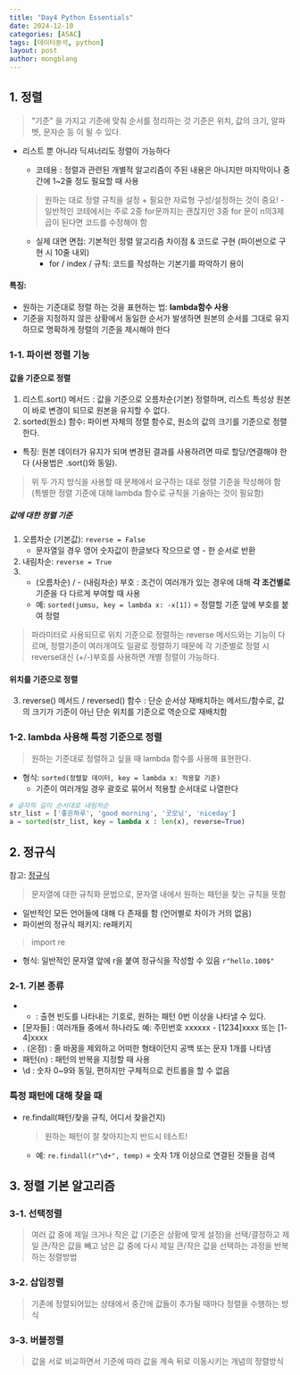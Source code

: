 ```yaml
---
title: "Day4 Python Essentials"
date: 2024-12-10
categories: [ASAC]
tags: [데이터분석, python]
layout: post
author: mongblang
---
```


## 1. 정렬 
> "기준" 을 가지고 기준에 맞춰 순서를 정리하는 것
    기준은 위치, 값의 크기, 알파벳, 문자순 등 이 될 수 있다.

- 리스트 뿐 아니라 딕셔너리도 정렬이 가능하다 

    - 코테용 : 정렬과 관련된 개별적 알고리즘이 주된 내용은 아니지만 마지막이나 중간에 1~2줄 정도 필요할 때 사용
    > 원하는 대로 정렬 규칙을 설정 + 필요한 자료형 구성/설정하는 것이 중요!
        - 일반적인 코테에서는 주로 2중 for문까지는 괜찮지만 3중 for 문이 n의3제곱이 된다면 코드를 수정해야 함 

    - 실제 대면 면접: 기본적인 정렬 알고리즘 차이점 & 코드로 구현 (파이썬으로 구현 시 10줄 내외)
        - for / index / 규칙: 코드를 작성하는 기본기를 파악하기 용이

#### 특징: 
- 원하는 기준대로 정렬 하는 것을 표현하는 법: **lambda함수 사용**
- 기준을 지정하지 않은 상황에서 동일한 순서가 발생하면 원본의 순서를 그대로 유지하므로 명확하게 정렬의 기준을 제시해야 한다 

### 1-1. 파이썬 정렬 기능  
#### 값을 기준으로 정렬 
1. 리스트.sort() 메서드 : 값을 기준으로 오름차순(기본) 정렬하며, 리스트 특성상 원본이 바로 변경이 되므로 원본을 유지할 수 없다. 
2. sorted(원소) 함수: 파이썬 자체의 정렬 함수로, 원소의 값의 크기를 기준으로 정렬한다. 
- 특징: 원본 데이터가 유지가 되며 변경된 결과를 사용하려면 따로 할당/연결해야 한다 (사용법은 .sort()와 동일).  

> 위 두 가지 방식을 사용할 때 문제에서 요구하는 대로 정렬 기준을 작성해야 함 (특별한 정렬 기준에 대해 lambda 함수로 규칙을 기술하는 것이 필요함)  

##### 값에 대한 정렬 기준 
1. 오름차순 (기본값): `reverse = False` 
    - 문자열일 경우 영어 숫자값이 한글보다 작으므로 영 - 한 순서로 반환
2. 내림차순: `reverse = True`  
3. + (오름차순) / - (내림차순) 부호 : 조건이 여러개가 있는 경우에 대해 **각 조건별로** 기준을 다 다르게 부여할 때 사용 
    - 예: `sorted(jumsu, key = lambda x: -x[1])` = 정렬할 기준 앞에 부호를 붙여 정렬 

> 파라미터로 사용되므로 위치 기준으로 정렬하는 reverse 메서드와는 기능이 다르며, 정렬기준이 여러개여도 일괄로 정렬하기 때문에 각 기준별로 정렬 시 reverse대신 (+/-)부호를 사용하면 개별 정렬이 가능하다.   

  
#### 위치를 기준으로 정렬  
3. reverse() 메서드 / reversed() 함수 : 단순 순서상 재배치하는 메서드/함수로, 값의 크기가 기준이 아닌 단순 위치를 기준으로 역순으로 재배치함 

### 1-2. lambda 사용해 특정 기준으로 정렬 
> 원하는 기준대로 정렬하고 싶을 때 lambda 함수를 사용해 표현한다. 
- 형식: `sorted(정렬할 데이터, key = lambda x: 적용할 기준)`
    - 기준이 여러개일 경우 괄호로 묶어서 적용할 순서대로 나열한다  

```python
# 글자의 길이 순서대로 내림차순 
str_list = ['좋은하루', 'good morning', '굿모닝', 'niceday']
a = sorted(str_list, key = lambda x : len(x), reverse=True)

```
## 2. 정규식
참고: [정규식](https://painted-starfish-9d5.notion.site/1582b2da920780e3a228e91a1592c5fc)

> 문자열에 대한 규칙화 문법으로, 문자열 내에서 원하는 패턴을 찾는 규칙을 뜻함 
- 일반적인 모든 언어들에 대해 다 존재를 함 (언어별로 차이가 거의 없음)
- 파이썬의 정규식 패키지: re패키지
> import re

- 형식: 일반적인 문자열 앞에 r을 붙여 정규식을 작성할 수 있음
    `r"hello.100$"`
### 2-1. 기본 종류 
- * : 출현 빈도를 나타내는 기호로, 원하는 패턴 0번 이상을 나타낼 수 있다. 
- [문자들] : 여러개들 중에서 하나라도 
    예: 주민번호 xxxxxx - [1234]xxxx 또는 [1-4]xxxx
- . (온점) : 줄 바꿈을 제외하고 어떠한 형태이던지 공백 또는 문자 1개를 나타냄 
- 패턴{n} : 패턴의 반복을 지정할 때 사용 
- \d : 숫자 0~9와 동일, 편하지만 구체적으로 컨트롤을 할 수 없음

### 특정 패턴에 대해 찾을 때
- re.findall(패턴/찾을 규칙, 어디서 찾을건지)
    > 원하는 패턴이 잘 찾아지는지 반드시 테스트!
    - 예: `re.findall(r"\d+", temp)` = 숫자 1개 이상으로 연결된 것들을 검색 

## 3. 정렬 기본 알고리즘
### 3-1. 선택정렬 
> 여러 값 중에 제일 크거나 작은 값 (기준은 상황에 맞게 설정)을 선택/결정하고 제일 큰/작은 값을 빼고 남은 값 중에 다시 제일 큰/작은 값을 선택하는 과정을 반복하는 정렬방법

### 3-2. 삽입정렬 
> 기존에 정렬되어있는 상태에서 중간에 값들이 추가될 때마다 정렬을 수행하는 방식

### 3-3. 버블정렬
> 값을 서로 비교하면서 기준에 따라 값을 계속 뒤로 이동시키는 개념의 정렬방식 
